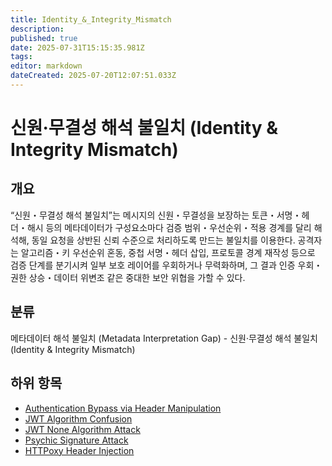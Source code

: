 ```yaml
---
title: Identity_&_Integrity_Mismatch
description: 
published: true
date: 2025-07-31T15:15:35.981Z
tags: 
editor: markdown
dateCreated: 2025-07-20T12:07:51.033Z
---
```


# 신원·무결성 해석 불일치 (Identity & Integrity Mismatch)

## 개요

“신원・무결성 해석 불일치”는 메시지의 신원・무결성을 보장하는 토큰・서명・헤더・해시 등의 메타데이터가 구성요소마다 검증 범위・우선순위・적용 경계를 달리 해석해, 동일 요청을 상반된 신뢰 수준으로 처리하도록 만드는 불일치를 이용한다. 공격자는 알고리즘・키 우선순위 혼동, 중첩 서명・헤더 삽입, 프로토콜 경계 재작성 등으로 검증 단계를 분기시켜 일부 보호 레이어를 우회하거나 무력화하며, 그 결과 인증 우회・권한 상승・데이터 위변조 같은 중대한 보안 위협을 가할 수 있다.

## 분류

메타데이터 해석 불일치 (Metadata Interpretation Gap) - 신원·무결성 해석 불일치 (Identity & Integrity Mismatch)

## 하위 항목

* [Authentication Bypass via Header Manipulation](https://semanticgap.mjsec.kr/en/home/Metadata_Interpretation_Gap/Identity_%26_Integrity_Mismatch/Authentication_Bypass_via_Header_Manipulation)
* [JWT Algorithm Confusion](https://semanticgap.mjsec.kr/en/home/Metadata_Interpretation_Gap/Identity_%26_Integrity_Mismatch/JWT_Algorithm_Confusion)
* [JWT None Algorithm Attack](https://semanticgap.mjsec.kr/en/home/Metadata_Interpretation_Gap/Identity_%26_Integrity_Mismatch/JWT_None_Algorithm_Attack)
* [Psychic Signature Attack](https://semanticgap.mjsec.kr/en/home/Metadata_Interpretation_Gap/Identity_%26_Integrity_Mismatch/Psychic_Signature_Attack)
* [HTTPoxy Header Injection](https://semanticgap.mjsec.kr/en/home/Metadata_Interpretation_Gap/Identity_%26_Integrity_Mismatch/HTTPoxy_Header_Injection)
